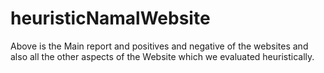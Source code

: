 # heuristicNamalWebsite
Above is the Main report and positives and negative of the websites and also all the other aspects of the Website which we evaluated heuristically. 
